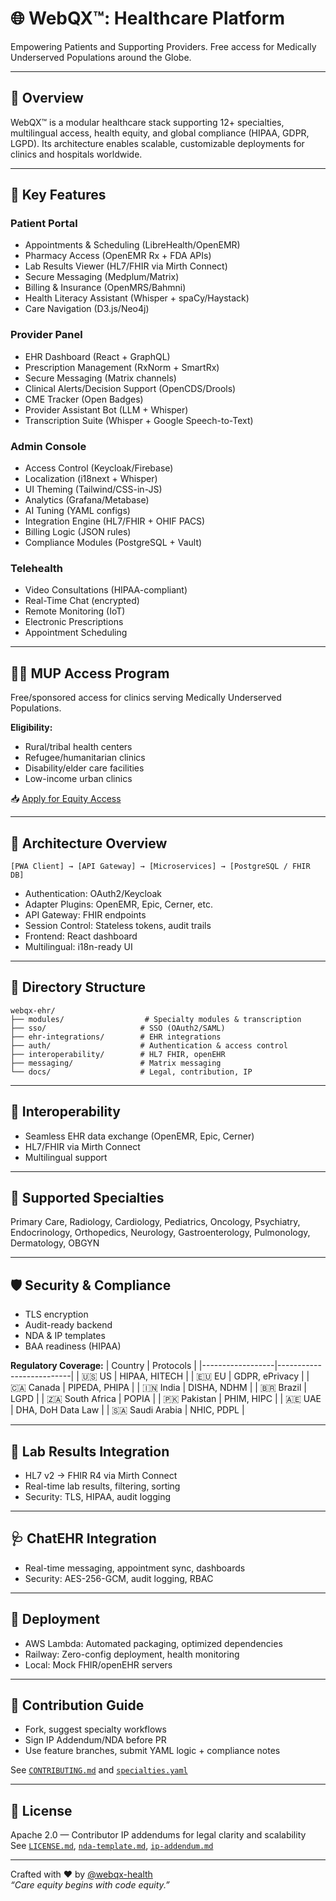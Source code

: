 # 🌐 WebQX™: Healthcare Platform

Empowering Patients and Supporting Providers. Free access for Medically Underserved Populations around the Globe.

---

## 🚀 Overview

WebQX™ is a modular healthcare stack supporting 12+ specialties, multilingual access, health equity, and global compliance (HIPAA, GDPR, LGPD). Its architecture enables scalable, customizable deployments for clinics and hospitals worldwide.

---

## 🧩 Key Features

### Patient Portal
- Appointments & Scheduling (LibreHealth/OpenEMR)
- Pharmacy Access (OpenEMR Rx + FDA APIs)
- Lab Results Viewer (HL7/FHIR via Mirth Connect)
- Secure Messaging (Medplum/Matrix)
- Billing & Insurance (OpenMRS/Bahmni)
- Health Literacy Assistant (Whisper + spaCy/Haystack)
- Care Navigation (D3.js/Neo4j)

### Provider Panel
- EHR Dashboard (React + GraphQL)
- Prescription Management (RxNorm + SmartRx)
- Secure Messaging (Matrix channels)
- Clinical Alerts/Decision Support (OpenCDS/Drools)
- CME Tracker (Open Badges)
- Provider Assistant Bot (LLM + Whisper)
- Transcription Suite (Whisper + Google Speech-to-Text)

### Admin Console
- Access Control (Keycloak/Firebase)
- Localization (i18next + Whisper)
- UI Theming (Tailwind/CSS-in-JS)
- Analytics (Grafana/Metabase)
- AI Tuning (YAML configs)
- Integration Engine (HL7/FHIR + OHIF PACS)
- Billing Logic (JSON rules)
- Compliance Modules (PostgreSQL + Vault)

### Telehealth
- Video Consultations (HIPAA-compliant)
- Real-Time Chat (encrypted)
- Remote Monitoring (IoT)
- Electronic Prescriptions
- Appointment Scheduling

---

## 🧑‍⚕️ MUP Access Program

Free/sponsored access for clinics serving Medically Underserved Populations.

**Eligibility:**
- Rural/tribal health centers
- Refugee/humanitarian clinics
- Disability/elder care facilities
- Low-income urban clinics

📥 [Apply for Equity Access](https://webqx.healthcare/equity-access)

---

## 🧱 Architecture Overview

```plaintext
[PWA Client] → [API Gateway] → [Microservices] → [PostgreSQL / FHIR DB]
```
- Authentication: OAuth2/Keycloak
- Adapter Plugins: OpenEMR, Epic, Cerner, etc.
- API Gateway: FHIR endpoints
- Session Control: Stateless tokens, audit trails
- Frontend: React dashboard
- Multilingual: i18n-ready UI

---

## 📁 Directory Structure

```plaintext
webqx-ehr/
├── modules/                  # Specialty modules & transcription
├── sso/                     # SSO (OAuth2/SAML)
├── ehr-integrations/        # EHR integrations
├── auth/                    # Authentication & access control
├── interoperability/        # HL7 FHIR, openEHR
├── messaging/               # Matrix messaging
└── docs/                    # Legal, contribution, IP
```

---

## 🏥 Interoperability

- Seamless EHR data exchange (OpenEMR, Epic, Cerner)
- HL7/FHIR via Mirth Connect
- Multilingual support

---

## 🧬 Supported Specialties

Primary Care, Radiology, Cardiology, Pediatrics, Oncology, Psychiatry, Endocrinology, Orthopedics, Neurology, Gastroenterology, Pulmonology, Dermatology, OBGYN

---

## 🛡️ Security & Compliance

- TLS encryption
- Audit-ready backend
- NDA & IP templates
- BAA readiness (HIPAA)

**Regulatory Coverage:**
| Country          | Protocols                 |
|------------------|--------------------------|
| 🇺🇸 US            | HIPAA, HITECH            |
| 🇪🇺 EU            | GDPR, ePrivacy           |
| 🇨🇦 Canada        | PIPEDA, PHIPA            |
| 🇮🇳 India         | DISHA, NDHM              |
| 🇧🇷 Brazil        | LGPD                     |
| 🇿🇦 South Africa  | POPIA                    |
| 🇵🇰 Pakistan      | PHIM, HIPC               |
| 🇦🇪 UAE           | DHA, DoH Data Law        |
| 🇸🇦 Saudi Arabia  | NHIC, PDPL               |

---

## 🧪 Lab Results Integration

- HL7 v2 → FHIR R4 via Mirth Connect
- Real-time lab results, filtering, sorting
- Security: TLS, HIPAA, audit logging

---

## 🩺 ChatEHR Integration

- Real-time messaging, appointment sync, dashboards
- Security: AES-256-GCM, audit logging, RBAC

---

## 🚀 Deployment

- AWS Lambda: Automated packaging, optimized dependencies
- Railway: Zero-config deployment, health monitoring
- Local: Mock FHIR/openEHR servers

---

## 🤝 Contribution Guide

- Fork, suggest specialty workflows
- Sign IP Addendum/NDA before PR
- Use feature branches, submit YAML logic + compliance notes

See [`CONTRIBUTING.md`](./CONTRIBUTING.md) and [`specialties.yaml`](./admin-console/ai-tuning/specialties.yaml)

---

## 📜 License

Apache 2.0 — Contributor IP addendums for legal clarity and scalability  
See [`LICENSE.md`](./LICENSE.md), [`nda-template.md`](./legal/nda-template.md), [`ip-addendum.md`](./legal/ip-addendum.md)

---

Crafted with ❤️ by [@webqx-health](https://github.com/webqx-health)  
_“Care equity begins with code equity.”_

